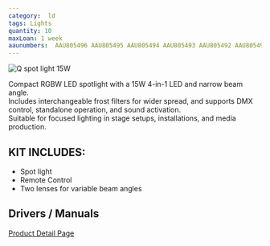 ```yaml
---
category:  ld
tags: Lights
quantity: 10
maxLoan: 1 week
aaunumbers:  AAU805496 AAU805495 AAU805494 AAU805493 AAU805492 AAU805491 AAU805490 AAU805489 AAU805488 AAU805487
---
```

![Q spot light 15W](https://cdn-shop.adamhall.com/THUMBNAIL1/media/MARKEN/CAMEO/CLQS15RGBW/CLQS15RGBW_1.jpg)

Compact RGBW LED spotlight with a 15W 4-in-1 LED and narrow beam angle.<br>Includes interchangeable frost filters for wider spread, and supports DMX control, standalone operation, and sound activation.<br>Suitable for focused lighting in stage setups, installations, and media production.
## KIT INCLUDES:
-  Spot light
- Remote Control
- Two lenses for variable beam angles

## Drivers / Manuals
[Product Detail Page](https://www.cameolight.com/en/series/q-spot-series/2354/q-spot-15-rgbw-wh?c=2031)



